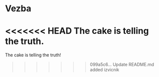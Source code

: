 # Vezba

<<<<<<< HEAD
The cake is telling the truth.
=======
The cake is telling the truth!
>>>>>>> 099a5c6... Update README.md added izvicnik
